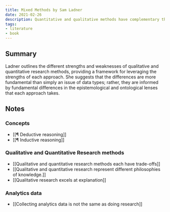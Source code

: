 ```yaml
---
title: Mixed Methods by Sam Ladner
date: 2021-02-26
description: Quantitative and qualitative methods have complementary their strengths that emerge through their epistemological and ontological differences.
tags:
- literature
- book
---
```

## Summary
Ladner outlines the different strengths and weaknesses of qualitative and quantitative research methods, providing a framework for leveraging the strengths of each approach. She suggests that the differences are more fundamental than simply an issue of data types; rather, they are informed by fundamental differences in the epistemological and ontological lenses that each approach takes.

## Notes

### Concepts
- [[¶ Deductive reasoning]]
- [[¶ Inductive reasoning]]

### Qualitative and Quantitative Research methods
- [[Qualitative and quantitative research methods each have trade-offs]]
- [[Qualitative and quantitative research represent different philosophies of knowledge.]]
- [[Qualitative research excels at explanation]]

### Analytics data
- [[Collecting analytics data is not the same as doing research]]

